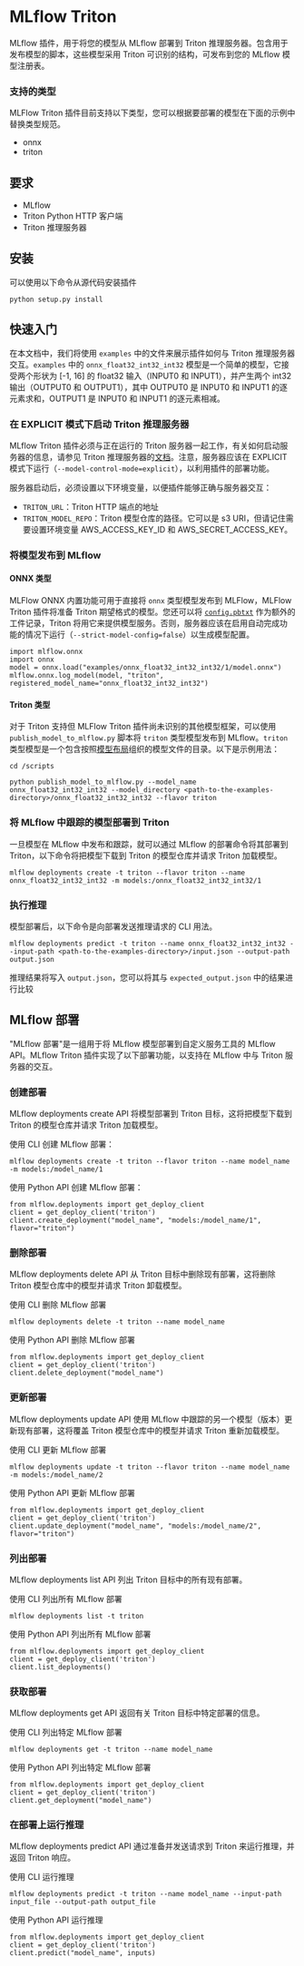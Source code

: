 <!--
# Copyright 2021, NVIDIA CORPORATION & AFFILIATES. All rights reserved.
#
# Redistribution and use in source and binary forms, with or without
# modification, are permitted provided that the following conditions
# are met:
#  * Redistributions of source code must retain the above copyright
#    notice, this list of conditions and the following disclaimer.
#  * Redistributions in binary form must reproduce the above copyright
#    notice, this list of conditions and the following disclaimer in the
#    documentation and/or other materials provided with the distribution.
#  * Neither the name of NVIDIA CORPORATION nor the names of its
#    contributors may be used to endorse or promote products derived
#    from this software without specific prior written permission.
#
# THIS SOFTWARE IS PROVIDED BY THE COPYRIGHT HOLDERS ``AS IS'' AND ANY
# EXPRESS OR IMPLIED WARRANTIES, INCLUDING, BUT NOT LIMITED TO, THE
# IMPLIED WARRANTIES OF MERCHANTABILITY AND FITNESS FOR A PARTICULAR
# PURPOSE ARE DISCLAIMED.  IN NO EVENT SHALL THE COPYRIGHT OWNER OR
# CONTRIBUTORS BE LIABLE FOR ANY DIRECT, INDIRECT, INCIDENTAL, SPECIAL,
# EXEMPLARY, OR CONSEQUENTIAL DAMAGES (INCLUDING, BUT NOT LIMITED TO,
# PROCUREMENT OF SUBSTITUTE GOODS OR SERVICES; LOSS OF USE, DATA, OR
# PROFITS; OR BUSINESS INTERRUPTION) HOWEVER CAUSED AND ON ANY THEORY
# OF LIABILITY, WHETHER IN CONTRACT, STRICT LIABILITY, OR TORT
# (INCLUDING NEGLIGENCE OR OTHERWISE) ARISING IN ANY WAY OUT OF THE USE
# OF THIS SOFTWARE, EVEN IF ADVISED OF THE POSSIBILITY OF SUCH DAMAGE.
-->
# MLflow Triton

MLflow 插件，用于将您的模型从 MLflow 部署到 Triton 推理服务器。包含用于发布模型的脚本，这些模型采用 Triton 可识别的结构，可发布到您的 MLflow 模型注册表。

### 支持的类型

MLFlow Triton 插件目前支持以下类型，您可以根据要部署的模型在下面的示例中替换类型规范。

* onnx
* triton

## 要求

* MLflow
* Triton Python HTTP 客户端
* Triton 推理服务器

## 安装

可以使用以下命令从源代码安装插件

```
python setup.py install
```

## 快速入门

在本文档中，我们将使用 `examples` 中的文件来展示插件如何与 Triton 推理服务器交互。`examples` 中的 `onnx_float32_int32_int32` 模型是一个简单的模型，它接受两个形状为 [-1, 16] 的 float32 输入（INPUT0 和 INPUT1），并产生两个 int32 输出（OUTPUT0 和 OUTPUT1），其中 OUTPUT0 是 INPUT0 和 INPUT1 的逐元素求和，OUTPUT1 是 INPUT0 和 INPUT1 的逐元素相减。

### 在 EXPLICIT 模式下启动 Triton 推理服务器

MLflow Triton 插件必须与正在运行的 Triton 服务器一起工作，有关如何启动服务器的信息，请参见 Triton 推理服务器的[文档](https://github.com/triton-inference-server/server/blob/main/docs/getting_started/quickstart.md)。注意，服务器应该在 EXPLICIT 模式下运行（`--model-control-mode=explicit`），以利用插件的部署功能。

服务器启动后，必须设置以下环境变量，以便插件能够正确与服务器交互：
* `TRITON_URL`：Triton HTTP 端点的地址
* `TRITON_MODEL_REPO`：Triton 模型仓库的路径。它可以是 s3 URI，但请记住需要设置环境变量 AWS_ACCESS_KEY_ID 和 AWS_SECRET_ACCESS_KEY。

### 将模型发布到 MLflow

#### ONNX 类型

MLFlow ONNX 内置功能可用于直接将 `onnx` 类型模型发布到 MLFlow，MLFlow Triton 插件将准备 Triton 期望格式的模型。您还可以将 [`config.pbtxt`](https://github.com/triton-inference-server/server/blob/main/docs/protocol/extension_model_configuration.md) 作为额外的工件记录，Triton 将用它来提供模型服务。否则，服务器应该在启用自动完成功能的情况下运行（`--strict-model-config=false`）以生成模型配置。

```
import mlflow.onnx
import onnx
model = onnx.load("examples/onnx_float32_int32_int32/1/model.onnx")
mlflow.onnx.log_model(model, "triton", registered_model_name="onnx_float32_int32_int32")
```

#### Triton 类型

对于 Triton 支持但 MLFlow Triton 插件尚未识别的其他模型框架，可以使用 `publish_model_to_mlflow.py` 脚本将 `triton` 类型模型发布到 MLflow。`triton` 类型模型是一个包含按照[模型布局](https://github.com/triton-inference-server/server/blob/main/docs/user_guide/model_repository.md#repository-layout)组织的模型文件的目录。以下是示例用法：

```
cd /scripts

python publish_model_to_mlflow.py --model_name onnx_float32_int32_int32 --model_directory <path-to-the-examples-directory>/onnx_float32_int32_int32 --flavor triton
```

### 将 MLflow 中跟踪的模型部署到 Triton

一旦模型在 MLflow 中发布和跟踪，就可以通过 MLflow 的部署命令将其部署到 Triton，以下命令将把模型下载到 Triton 的模型仓库并请求 Triton 加载模型。

```
mlflow deployments create -t triton --flavor triton --name onnx_float32_int32_int32 -m models:/onnx_float32_int32_int32/1
```

### 执行推理

模型部署后，以下命令是向部署发送推理请求的 CLI 用法。

```
mlflow deployments predict -t triton --name onnx_float32_int32_int32 --input-path <path-to-the-examples-directory>/input.json --output-path output.json
```

推理结果将写入 `output.json`，您可以将其与 `expected_output.json` 中的结果进行比较

## MLflow 部署

"MLflow 部署"是一组用于将 MLflow 模型部署到自定义服务工具的 MLflow API。MLflow Triton 插件实现了以下部署功能，以支持在 MLflow 中与 Triton 服务器的交互。

### 创建部署

MLflow deployments create API 将模型部署到 Triton 目标，这将把模型下载到 Triton 的模型仓库并请求 Triton 加载模型。

使用 CLI 创建 MLflow 部署：

```
mlflow deployments create -t triton --flavor triton --name model_name -m models:/model_name/1
```

使用 Python API 创建 MLflow 部署：

```
from mlflow.deployments import get_deploy_client
client = get_deploy_client('triton')
client.create_deployment("model_name", "models:/model_name/1", flavor="triton")
```

### 删除部署

MLflow deployments delete API 从 Triton 目标中删除现有部署，这将删除 Triton 模型仓库中的模型并请求 Triton 卸载模型。

使用 CLI 删除 MLflow 部署

```
mlflow deployments delete -t triton --name model_name
```

使用 Python API 删除 MLflow 部署

```
from mlflow.deployments import get_deploy_client
client = get_deploy_client('triton')
client.delete_deployment("model_name")
```

### 更新部署

MLflow deployments update API 使用 MLflow 中跟踪的另一个模型（版本）更新现有部署，这将覆盖 Triton 模型仓库中的模型并请求 Triton 重新加载模型。

使用 CLI 更新 MLflow 部署

```
mlflow deployments update -t triton --flavor triton --name model_name -m models:/model_name/2
```

使用 Python API 更新 MLflow 部署

```
from mlflow.deployments import get_deploy_client
client = get_deploy_client('triton')
client.update_deployment("model_name", "models:/model_name/2", flavor="triton")
```

### 列出部署

MLflow deployments list API 列出 Triton 目标中的所有现有部署。

使用 CLI 列出所有 MLflow 部署

```
mlflow deployments list -t triton
```

使用 Python API 列出所有 MLflow 部署

```
from mlflow.deployments import get_deploy_client
client = get_deploy_client('triton')
client.list_deployments()
```

### 获取部署

MLflow deployments get API 返回有关 Triton 目标中特定部署的信息。

使用 CLI 列出特定 MLflow 部署
```
mlflow deployments get -t triton --name model_name
```

使用 Python API 列出特定 MLflow 部署
```
from mlflow.deployments import get_deploy_client
client = get_deploy_client('triton')
client.get_deployment("model_name")
```

### 在部署上运行推理

MLflow deployments predict API 通过准备并发送请求到 Triton 来运行推理，并返回 Triton 响应。

使用 CLI 运行推理

```
mlflow deployments predict -t triton --name model_name --input-path input_file --output-path output_file
```

使用 Python API 运行推理

```
from mlflow.deployments import get_deploy_client
client = get_deploy_client('triton')
client.predict("model_name", inputs)
```